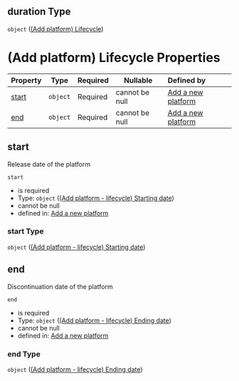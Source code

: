 ## duration Type

`object` ([(Add platform) Lifecycle](add-platform-properties-add-platform-lifecycle.md))

# (Add platform) Lifecycle Properties

| Property        | Type     | Required | Nullable       | Defined by                                                                                                                                                                                                               |
| :-------------- | -------- | -------- | -------------- | :----------------------------------------------------------------------------------------------------------------------------------------------------------------------------------------------------------------------- |
| [start](#start) | `object` | Required | cannot be null | [Add a new platform](add-platform-properties-add-platform-lifecycle-properties-add-platform---lifecycle-starting-date.md "http&#x3A;//www.city-game-studio.com/add.platform.json#/properties/duration/properties/start") |
| [end](#end)     | `object` | Required | cannot be null | [Add a new platform](add-platform-properties-add-platform-lifecycle-properties-add-platform---lifecycle-ending-date.md "http&#x3A;//www.city-game-studio.com/add.platform.json#/properties/duration/properties/end")     |

## start

Release date of the platform


`start`

-   is required
-   Type: `object` ([(Add platform - lifecycle) Starting date](add-platform-properties-add-platform-lifecycle-properties-add-platform---lifecycle-starting-date.md))
-   cannot be null
-   defined in: [Add a new platform](add-platform-properties-add-platform-lifecycle-properties-add-platform---lifecycle-starting-date.md "http&#x3A;//www.city-game-studio.com/add.platform.json#/properties/duration/properties/start")

### start Type

`object` ([(Add platform - lifecycle) Starting date](add-platform-properties-add-platform-lifecycle-properties-add-platform---lifecycle-starting-date.md))

## end

Discontinuation date of the platform


`end`

-   is required
-   Type: `object` ([(Add platform - lifecycle) Ending date](add-platform-properties-add-platform-lifecycle-properties-add-platform---lifecycle-ending-date.md))
-   cannot be null
-   defined in: [Add a new platform](add-platform-properties-add-platform-lifecycle-properties-add-platform---lifecycle-ending-date.md "http&#x3A;//www.city-game-studio.com/add.platform.json#/properties/duration/properties/end")

### end Type

`object` ([(Add platform - lifecycle) Ending date](add-platform-properties-add-platform-lifecycle-properties-add-platform---lifecycle-ending-date.md))
